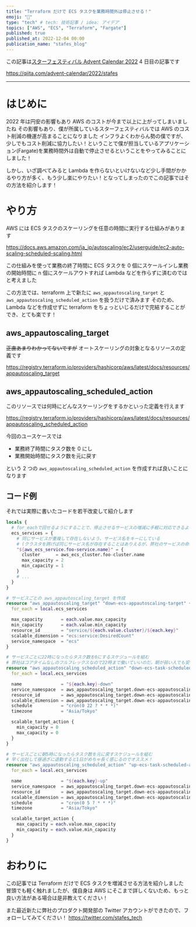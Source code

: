 ```yaml
---
title: "Terraform だけで ECS タスクを業務時間外は停止させる！"
emoji: "🔖"
type: "tech" # tech: 技術記事 / idea: アイデア
topics: ["AWS", "ECS", "Terraform", "Fargate"]
published: true
published_at: 2022-12-04 00:00
publication_name: "stafes_blog"
---
```


この記事は[スターフェスティバル Advent Calendar 2022](https://qiita.com/advent-calendar/2022/stafes) 4 日目の記事です

https://qiita.com/advent-calendar/2022/stafes

---

# はじめに

2022 年は円安の影響もあり AWS のコストが今まで以上に上がってしまいましたね
その影響もあり、僕が所属しているスターフェスティバルでは AWS のコスト削減の機運が高まることになりました
インフラよくわからん勢の僕ですが、少しでもコスト削減に協力したい！ということで僕が担当しているアプリケーション(Fargate)を業務時間外は自動で停止させるということをやってみることにしました！

しかし、いざ調べてみると Lambda を作らないといけないなど少し手間がかかるやり方が多く、もう少し楽にやりたい！となってしまったのでこの記事ではその方法を紹介します！

# やり方

AWS には ECS タスクのスケーリングを任意の時間に実行する仕組みがあります

https://docs.aws.amazon.com/ja_jp/autoscaling/ec2/userguide/ec2-auto-scaling-scheduled-scaling.html

この仕組みを使って業務の終了時間に ECS タスクを 0 個にスケールインし業務の開始時間に n 個にスケールアウトすれば Lambda などを作らずに済むのではと考えました

この方法では、terraform 上で新たに `aws_appautoscaling_target` と `aws_appautoscaling_scheduled_action` を扱うだけで済みます
そのため、Lambda などを作成せずに terraform をちょっといじるだけで完結することができ、とても楽です！

## aws_appautoscaling_target

~~正直あまりわかってないですが~~ オートスケーリングの対象となるリソースの定義です

https://registry.terraform.io/providers/hashicorp/aws/latest/docs/resources/appautoscaling_target

## aws_appautoscaling_scheduled_action

このリソースでは何時にどんなスケーリングをするかといった定義を行えます

https://registry.terraform.io/providers/hashicorp/aws/latest/docs/resources/appautoscaling_scheduled_action

今回のユースケースでは

- 業務終了時間にタスク数を 0 にし
- 業務開始時間にタスク数を元に戻す

という 2 つの `aws_appautoscaling_scheduled_action` を作成すれば良いことになります

## コード例

それでは実際に書いたコードを若干改変して紹介します

```tf
locals {
  # for_eachで回せるようにすることで、停止させるサービスの増減に手軽に対応できるように
  ecs_services = {
    # 同じサービスが重複して存在しないよう、サービス名をキーにしている
    # (クラスタを跨げば同じサービス名が存在することはありえるが、弊社のサービスの命名規則的にありえないためこんな感じに)
    "${aws_ecs_service.foo-service.name}" = {
      cluster      = aws_ecs_cluster.foo-cluster.name
      max_capacity = 2
      min_capacity = 1
    }
    # ...
  }
}

# サービスごとの aws_appautoscaling_target を作成
resource "aws_appautoscaling_target" "down-ecs-appautoscaling-target" {
  for_each = local.ecs_services

  max_capacity       = each.value.max_capacity
  min_capacity       = each.value.min_capacity
  resource_id        = "service/${each.value.cluster}/${each.key}"
  scalable_dimension = "ecs:service:DesiredCount"
  service_namespace  = "ecs"
}

# サービスごとに22時になったらタスク数を0にするスケジュールを組む
# 弊社はコアタイムなしのフルフレックスなので22時まで働いていいのだ。朝が弱い人でも安心！
resource "aws_appautoscaling_scheduled_action" "down-ecs-task-scheduled-action" {
  for_each = local.ecs_services

  name               = "${each.key}-down"
  service_namespace  = aws_appautoscaling_target.down-ecs-appautoscaling-target[each.key].service_namespace
  resource_id        = aws_appautoscaling_target.down-ecs-appautoscaling-target[each.key].resource_id
  scalable_dimension = aws_appautoscaling_target.down-ecs-appautoscaling-target[each.key].scalable_dimension
  schedule           = "cron(0 22 ? * * *)"
  timezone           = "Asia/Tokyo"

  scalable_target_action {
    min_capacity = 0
    max_capacity = 0
  }
}

# サービスごとに朝5時になったらタスク数を元に戻すスケジュールを組む
# 早く出社して昼過ぎに退勤すると1日がめちゃ長く感じるのでオススメ！
resource "aws_appautoscaling_scheduled_action" "up-ecs-task-scheduled-action" {
  for_each = local.ecs_services

  name               = "${each.key}-up"
  service_namespace  = aws_appautoscaling_target.down-ecs-appautoscaling-target[each.key].service_namespace
  resource_id        = aws_appautoscaling_target.down-ecs-appautoscaling-target[each.key].resource_id
  scalable_dimension = aws_appautoscaling_target.down-ecs-appautoscaling-target[each.key].scalable_dimension
  schedule           = "cron(0 5 ? * * *)"
  timezone           = "Asia/Tokyo"

  scalable_target_action {
    max_capacity = each.value.max_capacity
    min_capacity = each.value.min_capacity
  }
}
```

# おわりに

この記事では Terraform だけで ECS タスクを増減させる方法を紹介しました
冒頭でも軽く触れましたが、僕自身は AWS にそこまで詳しくないため、もっと良い方法がある場合は是非教えてください！

また最近新たに弊社のプロダクト開発部の Twitter アカウントができたので、フォローしてみてください！
https://twitter.com/stafes_tech
